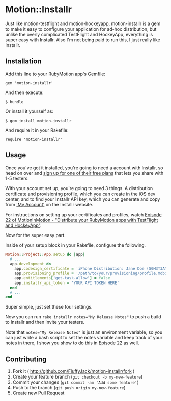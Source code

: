 # Motion::Installr

Just like motion-testflight and motion-hockeyapp, motion-installr is a gem to make it easy to configure your application for ad-hoc distribution, but unlike the overly complicated TestFlight and HockeyApp, everything is super easy with Installr. Also I'm not being paid to run this, I just really like Installr.

## Installation

Add this line to your RubyMotion app's Gemfile:

    gem 'motion-installr'

And then execute:

    $ bundle

Or install it yourself as:

    $ gem install motion-installr

And require it in your Rakefile:

    require 'motion-installr'

## Usage

Once you've got it installed, you're going to need a account with Installr, so head on over and [sign up for one of their free plans](http://installrapp.com/) that lets you share with 1-5 testers.

With your account set up, you're going to need 3 things. A distribution certificate and provisioning profile, which you can create in the iOS dev center, and to find your Installr API key, which you can generate and copy from ['My Account'](https://www.installrapp.com/dashboard/index#/account) on the Installr website.

For instructions on setting up your certificates and profiles, watch [Episode 22 of MotionInMotion - "Distribute your RubyMotion apps with TestFlight and HockeyApp"](https://motioninmotion.tv/screencasts/23).

Now for the super easy part.

Inside of your setup block in your Rakefile, configure the following.

```ruby
Motion::Project::App.setup do |app|
  # ...
  app.development do
    app.codesign_certificate = 'iPhone Distribution: Jane Doe (S0M3T3AM1D)'
    app.provisioning_profile = '/path/to/your/provisioning/profile.mobileprovision'
    app.entitlements['get-task-allow'] = false
    app.installr_api_token = 'YOUR API TOKEN HERE'
  end
  # ...
end
```

Super simple, just set these four settings.

Now you can run `rake installr notes="My Release Notes"` to push a build to Installr and then invite your testers.

Note that `notes="My Release Notes"` is just an environment variable, so you can just write a bash script to set the notes variable and keep track of your notes in there, I show you show to do this in Episode 22 as well.

## Contributing

1. Fork it ( http://github.com/FluffyJack/motion-installr/fork )
2. Create your feature branch (`git checkout -b my-new-feature`)
3. Commit your changes (`git commit -am 'Add some feature'`)
4. Push to the branch (`git push origin my-new-feature`)
5. Create new Pull Request
